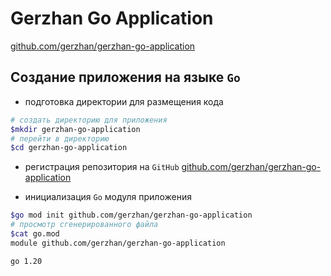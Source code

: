 # Gerzhan Go Application

[github.com/gerzhan/gerzhan-go-application](https://github.com/gerzhan/gerzhan-go-application)

## Создание приложения на языке `Go`

- подготовка директории для размещения кода

```bash
# создать директорию для приложения
$mkdir gerzhan-go-application
# перейти в директорию
$cd gerzhan-go-application
```

- регистрация репозитория на `GitHub` [github.com/gerzhan/gerzhan-go-application](https://github.com/gerzhan/gerzhan-go-application)

- инициализация `Go` модуля приложения

```bash
$go mod init github.com/gerzhan/gerzhan-go-application
# просмотр сгенерированного файла
$cat go.mod
module github.com/gerzhan/gerzhan-go-application

go 1.20
```
